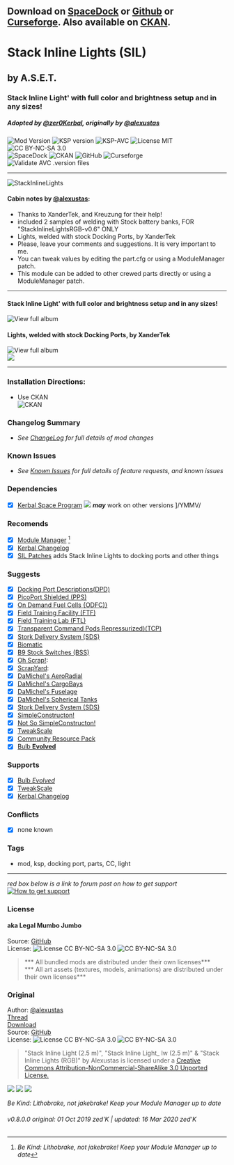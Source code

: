 <!-- Readme.md v1.1.3.0
StackInlineLights (SIL)
created: 01 Oct 19
updated: 2020 03 16 -->

## Download on [SpaceDock][MOD:rel-spacedock] or [Github][MOD:rel-github] or [Curseforge][MOD:rel-curseforge]. Also available on [CKAN][MOD:rel-ckan].  

# Stack Inline Lights (SIL)  
## by A.S.E.T.  
### Stack Inline Light' with full color and brightness setup and in any sizes!
##### Adopted by [@zer0Kerbal][LINK:zer0kerbal], originally by [@alexustas][LINK:alexustas]  
![Mod Version][shield:mod:latest] 
![KSP version][shield:ksp] ![KSP-AVC][shield:kspavc] ![License MIT][shield:license] ![][LOGO:license]   
![SpaceDock][shield:spacedock] ![CKAN][shield:ckan] ![GitHub][shield:github] ![Curseforge][shield:curseforge]  
![Validate AVC .version files][shield:avcvalid]  
***
![StackInlineLights][IMG:hero:0]
#### Cabin notes by [@alexustas][LINK:alexustas]:  
- Thanks to XanderTek, and Kreuzung for their help!
- included 2 samples of welding with Stock battery banks, FOR "StackInlineLightsRGB-v0.6" ONLY
- Lights, welded with stock Docking Ports, by XanderTek
- Please, leave your comments and suggestions. It is very important to me.
- You can tweak values by editing the part.cfg or using a ModuleManager patch.  
- This module can be added to other crewed parts directly or using a ModuleManager patch.  
***  
#### Stack Inline Light' with full color and brightness setup and in any sizes!
![View full album][ALBUM:one]  
#### Lights, welded with stock Docking Ports, by XanderTek
![View full album][ALBUM:two]  
[![][UTUBE:img]][UTUBE:link]  
*** 
### Installation Directions:
- Use CKAN  
![][image:rel-ckan]
### Changelog Summary
- *See [ChangeLog][MOD:changelog] for full details of mod changes*
### Known Issues
- *See [Known Issues][MOD:issues] for full details of feature requests, and known issues*
### Dependencies
- [x] [Kerbal Space Program][KSP:website] [![][shield:ksp]][KSP:website] ***may*** work on other versions ]/YMMV/
### Recomends  
- [x] [Module Manager][thread:mm] [^1]  
- [x] [Kerbal Changelog][thread:kcl]  
- [x] [SIL Patches][thread:SILP] adds Stack Inline Lights to docking ports and other things  
### Suggests
- [x] [Docking Port Descriptions(DPD)][thread:DPD]  
- [x] [PicoPort Shielded (PPS)][thread:PPS]  
- [x] [On Demand Fuel Cells {ODFC)}][thread:ODFC]  
- [x] [Field Training Facility (FTF)][thread:FTF]  
- [x] [Field Training Lab (FTL)][thread:FTL]  
- [x] [Transparent Command Pods Repressurized)(TCP)][thread:TCP]  
- [x] [Stork Delivery System (SDS)][thread:SDS]
- [x] [Biomatic][thread:BIO]
- [x] [B9 Stock Switches (BSS)]()
- [x] [Oh Scrap!][thread:OHS]:  
- [x] [ScrapYard][thread:SYD]:  
- [x] [DaMichel's AeroRadial][thread:DAR]  
- [x] [DaMichel's CargoBays][thread:DCB]  
- [x] [DaMichel's Fuselage][thread:DMF]  
- [x] [DaMichel's Spherical Tanks][thread:DST]  
- [x] [Stork Delivery System (SDS)][thread:SDS]  
- [x] [SimpleConstructon!][thread:SC!]  
- [x] [Not So SimpleConstructon!][thread:NSSC]  
- [x] [TweakScale][thread:twk]  
- [x] [Community Resource Pack][thread:crp]  
- [x] [Bulb **Evolved**][thread:bulb]  
### Supports
- [x] [Bulb *Evolved*][thread:bulb]  
- [x] [TweakScale][thread:twk]  
- [x] [Kerbal Changelog][thread:kcl]  
### Conflicts
- [x] none known
### Tags
 - mod, ksp, docking port, parts, CC, light
***  
*red box below is a link to forum post on how to get support*  
[![How to get support][image:get-support]][thread:getsupport] 
### License
#### aka Legal Mumbo Jumbo
Source: [GitHub][MOD:github:repo]  
License: ![License CC BY-NC-SA 3.0][shield:license] ![][LOGO:license]    
> *** All bundled mods are distributed under their own licenses***  
> *** All art assets (textures, models, animations) are distributed under their own licenses***   
### Original
Author: [@alexustas][LINK:alexustas]  
[Thread][MOD:original:thread]  
[Download][MOD:original:download]  
Source: [GitHub][MOD:original:source]  
License: ![License CC BY-NC-SA 3.0][MOD:original:license:shield] ![][LOGO:original:license] 
> "Stack Inline Light (2.5 m)", "Stack Inline Light_ lw (2.5 m)" & "Stack Inline Lights (RGB)" by Alexustas is licensed under a [Creative Commons Attribution-NonCommercial-ShareAlike 3.0 Unported License.](https://creativecommons.org/licenses/by-nc-sa/3.0/ "CC BY-NC-SA 3.0")  
<!-- graphical links to downloads -->
[![][image:rel-github]][MOD:rel-github] [![][image:rel-spacedock]][MOD:rel-spacedock] [![][image:rel-curseforge]][MOD:rel-curseforge]  

*Be Kind: Lithobrake, not jakebrake! Keep your Module Manager up to date*

###### v0.8.0.0 original: 01 Oct 2019 zed'K | updated: 16 Mar 2020 zed'K

[MOD:license]:      https://github.com/zer0Kerbal/StackInlineLights/blob/master/LICENSE
[MOD:contributing]: https://github.com/zer0Kerbal/StackInlineLights/blob/master/.github/CONTRIBUTING.md
[MOD:wiki]:         https://github.com/zer0Kerbal/StackInlineLights/
[MOD:issues]:       https://github.com/zer0Kerbal/StackInlineLights/issues
[MOD:known]:        https://github.com/zer0Kerbal/StackInlineLights/wiki/Known-Issues
[MOD:forum]:        https://forum.kerbalspaceprogram.com/index.php?/topic/192456-*
[MOD:github:repo]:  https://github.com/zer0Kerbal/StackInlineLights/
[MOD:changelog]:    https://github.com/zer0Kerbal/StackInlineLights/Changelog.cfg
[KSP:website]:      https://kerbalspaceprogram.com/ "Kerbal Space Program"  

<!--- original mod stuff -->
[MOD:original:source]:     https://forum.kerbalspaceprogram.com/index.php?/topic/47765-*
[MOD:original:thread]:     https://forum.kerbalspaceprogram.com/index.php?/topic/47765-*
[MOD:original:download]:   https://www.dropbox.com/s/0o94tdgxj8g4g2d/StackInlineLightsRGB-v0.7%20%28regular%29.zip?dl=0
[MOD:original:license:shield]:  https://img.shields.io/badge/license-CC--BY--SA%203.0-lightgrey&style=plastic "CC BY-NC-SA 3.0"  
[LOGO:original:license]:  https://licensebuttons.net/i/l/by-nc-sa/transparent/33/66/99/76x22.png "CC BY-NC-SA 3.0"  

<!--- license logo urls -->
[LINK:license]: https://creativecommons.org/licenses/by-nc-sa/3.0/ "CC BY-NC-SA 3.0"  
[LOGO:license]: https://licensebuttons.net/i/l/by-nc-sa/transparent/33/66/99/76x22.png "CC BY-NC-SA 3.0"  

[MOD:rel-ckan]:      https://forum.kerbalspaceprogram.com/index.php?/topic/90246-* "CKAN"  
[MOD:rel-github]:    https://github.com/zer0Kerbal/StackInlineLights/releases/latest "GitHub"  
[MOD:rel-spacedock]: https://spacedock.info/mod/1746 "SpaceDock"  
[MOD:rel-curseforge]: https://www.curseforge.com/kerbal/ksp-mods/sil "CurseForge"  

[image:rel-github]:     https://i.imgur.com/RE4Ppr9.png
[image:rel-spacedock]:  https://i.imgur.com/m0a7tn2.png
[image:rel-curseforge]: https://i.postimg.cc/RZNyB5vP/Download-On-Curse.png
[image:get-support]:    https://i.postimg.cc/vHP6zmrw/image.png

[image:rel-ckan]:  https://i.postimg.cc/x8XSVg4R/sj507JC.png "CKAN"  
[image:changelog]: https://i.postimg.cc/qM9p4V0C/changelog.png
[image:source]:    https://i.postimg.cc/tJ8GqW0H/source.png

[mage:rel-github-sm]:      https://i.postimg.cc/1XXy5yfD/github.png "GitHub"  
[image:rel-spacedock-sm]:  https://i.postimg.cc/DZ22Hrhj/spacedock.png "Spacedock"  
[image:rel-curseforge-sm]: https://i.postimg.cc/ZRVTSWKT/UVVt0OP.png "CurseForge"  
  
[shield:mod:latest]: https://img.shields.io/github/v/release/zer0Kerbal/StackInlineLights?include_prereleases?style=plastic
[shield:mod]: https://img.shields.io/endpoint?url=https://raw.githubusercontent.com/zer0Kerbal/StackInlineLights/master/json/mod.json
[shield:ksp]: https://img.shields.io/endpoint?url=https://raw.githubusercontent.com/zer0Kerbal/StackInlineLights/master/json/ksp.json
[shield:license]: https://img.shields.io/endpoint?url=https://raw.githubusercontent.com/zer0Kerbal/StackInlineLights/master/json/license.json
[shield:code]: https://img.shields.io/endpoint?url=https://raw.githubusercontent.com/zer0Kerbal/Kaboom/master/json/code.json
[shield:kspavc]:     https://img.shields.io/badge/KSP-AVC--supported-brightgreen.svg?style=plastic
[shield:spacedock]:  https://img.shields.io/badge/SpaceDock-listed-blue.svg?style=plastic
[shield:ckan]:       https://img.shields.io/badge/CKAN-Indexed-blue.svg?style=plastic
[shield:github]:     https://img.shields.io/badge/Github-Indexed-blue.svg?style=plastic&logo=github
[shield:curseforge]: https://img.shields.io/badge/CurseForge-listed-blue.svg?style=plastic
[shield:avcvalid]:    https://github.com/zer0Kerbal/StackInlineLights/workflows/Validate%20AVC%20.version%20files/badge.svg

<!-- zer0Kerbal mods -->
[thread:ODFC]: https://forum.kerbalspaceprogram.com/index.php?/topic/187625-* "On Demand Fuel Cells"  
[thread:FTF]:  https://forum.kerbalspaceprogram.com/index.php?/topic/188841-* "Field Training Facility"  
[thread:FTL]:  https://forum.kerbalspaceprogram.com/index.php?/topic/188841-* "Field Training Lab"  
[thread:MHH]:  https://forum.kerbalspaceprogram.com/index.php?/topic/188246-* "More Hitchhikers"  
[thread:TCP]:  https://forum.kerbalspaceprogram.com/index.php?/topic/187495-* "Transparent Command Pods"  
[thread:NUK]:  https://forum.kerbalspaceprogram.com/index.php?/topic/21466-*  "Nuke Tiny Parts"
[thread:OHS]:  https://forum.kerbalspaceprogram.com/index.php?/topic/192360-* "Oh Scrap!"  
[thread:SYD]:  https://forum.kerbalspaceprogram.com/index.php?/topic/192360-* "ScrapYard"  
[thread:DPD]:  https://forum.kerbalspaceprogram.com/index.php?/topic/192184-* "Docking Port Descriptions"
[thread:PPS]:  https://forum.kerbalspaceprogram.com/index.php?/topic/192187-* "Shielded PicoPort"  
[thread:DST]:  https://forum.kerbalspaceprogram.com/index.php?/topic/191719-* "DaMichel's Spherical Tanks"  
[thread:DMF]:  https://forum.kerbalspaceprogram.com/index.php?/topic/191719-* "DaMichel's Fuselage"  
[thread:DAR]:  https://forum.kerbalspaceprogram.com/index.php?/topic/191719-* "DaMichel's AeroRadial"  
[thread:DCB]:  https://forum.kerbalspaceprogram.com/index.php?/topic/191719-* "DaMichel's CargoBays"  
[thread:SDS]:  https://forum.kerbalspaceprogram.com/index.php?/topic/191719-* "Stork Delivery System (SDS)"    
[thread:BIO]:  https://forum.kerbalspaceprogram.com/index.php?/topic/191426-* "Biomatic"  
[thread:B9S]:  https://forum.kerbalspaceprogram.com/index.php?/topic/190870-* "B9 Stock Patches"   
[thread:KGX]:  https://forum.kerbalspaceprogram.com/index.php?/topic/192696-* "KerGuise Experimental Engineering"  
[thread:SC!]:  https://forum.kerbalspaceprogram.com/index.php?/topic/191424-* "SimpleConstructon!"  
[thread:SL!]:  https://forum.kerbalspaceprogram.com/index.php?/topic/191045-* "SimpleLogistics!"  
[thread:NSSC]:  https://forum.kerbalspaceprogram.com/index.php?/topic/191504-* "Not So SimpleConstructon!"  
[thread:BOOM]: https://forum.kerbalspaceprogram.com/index.php?/topic/192938-* "KaboOom!"
[thread:VG0]:  https:// "Vanguard Phase I"  
[thread:VG1]:  https:// "Vanguard Phase II"  
[thread:VGR]:  https:// "Vanguard Rodent"  
[thread:PRB]:  https:// "ProbiTronics"  
[thread:CTN]:  https:// "CTN"  
[thread:HBF]:  https:// "HotBeverages Fuel Cells" 
[thread:HBX]:  https:// "HotBeverages Experimental" 
[thread:HBM]:  https:// "HotBeverages Sensor Modules" 
[thread:HMS]:  https:// "HotBeverages Service Modules" 
[thread:HBK]:  https:// "HotBeverages Kerturn" 
[thread:DRL]:  https:// "DRElite (DRL)"
[thread:AIM]:  https:// "LandingAim"  
[thread:GFC]:  https:// "G-Force"
[thread:JET]:  https:// "Jettison"  
[thread:SIL]:  https:// "Stock Inline Lights"  
[thread:SILP]: https:// "Stock Inline Lights Patches"
[thread:DSV]:  https:// "DECQ Saturn V"  
[thread:DKX]:  https:// "DECQ KerbalX"  
[thread:DN1]:  https:// "DECQ N-1"  
[thread:DP+]:  https:// "DECQ Proton"  
[thread:SSS]:  https:// "DECQ Space Shuttle System"  
[thread:ARP]:  https:// "TriggerAu's Alternate Resource Panel"  
[thread:ARI]:  https:// "Olympic1's Icons for ARP"  
[thread:AAD]:  https:// "Axial Aerospace Dreamer"  
[thread:AAL]:  https:// "Axial Aerospace LanderTek"  
[thread:AAS]:  https:// "Axial Aerospace SimpleCargo"  
[thread:AAW]:  https:// "Axial Aerospace WhimChaser"  

[thread:mm]:  https://forum.kerbalspaceprogram.com/index.php?/topic/50533-* "Module Manager"   
[thread:kcl]: https://forum.kerbalspaceprogram.com/index.php?/topic/179207-* "Kerbal Changelog"  
[thread:twk]: https://forum.kerbalspaceprogram.com/index.php?/topic/179030-* "TweakScale"  
[thread:crp]: https://forum.kerbalspaceprogram.com/index.php?/topic/83007-* "Community Resource Pack"  
[thread:bulb]: https://forum.kerbalspaceprogram.com/index.php?/topic/191270-* "Bulb *Evolved*"

[thread:getsupport]: https://forum.kerbalspaceprogram.com/index.php?/topic/83212-* "Link to how to get support"  

[LINK:zer0Kerbal]: https://forum.kerbalspaceprogram.com/index.php?/profile/190933-zer0kerbal/ "zed'K"  
[LINK:alexustas]:  https://forum.kerbalspaceprogram.com/index.php?/profile/78632-alexustas/ "alexustas"  

[UTUBE:img]:  https://img.youtube.com/vi/M4oEPicCZFU/0.jpg  
[UTUBE:link]: https://youtu.be/M4oEPicCZFU "Stock Inline Lights (SIL)"  

[IMG:hero:0]: https://i.imgur.com/AkVuW8J.png "Stack Inline Lights (SIL)"  
[IMG:hero:1]: https://i.imgur.com/wiWF3gQ.png "Stack Inline Lights (SIL)"  

[ALBUM:one]: https://imgur.com/a/znbMm "Imgur Album 1: Stack Inline Light' with full color and brightness setup and in any sizes!"  
[ALBUM:two]: https://imgur.com/a/Qqaik "Imgur Album 2: Lights, welded with stock Docking Ports, by XanderTek"

[^1]: *Be Kind: Lithobrake, not jakebrake! Keep your Module Manager up to date* 

<!--
this file: GPLv2
zer0Kerbal-->

